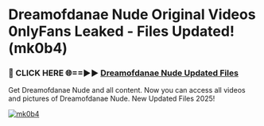 # Dreamofdanae Nude Original Videos 0nlyFans Leaked - Files Updated! (mk0b4)

<h3>🔴 CLICK HERE 🌐==►► <a href="https://tinyurl.com/5h6xmrr3" rel="nofollow">Dreamofdanae Nude Updated Files</a></h3>

Get Dreamofdanae Nude and all content. Now you can access all videos and pictures of Dreamofdanae Nude. New Updated Files 2025!

[![mk0b4](https://i.imgur.com/KVD873Z.gif)](https://tinyurl.com/5h6xmrr3)
